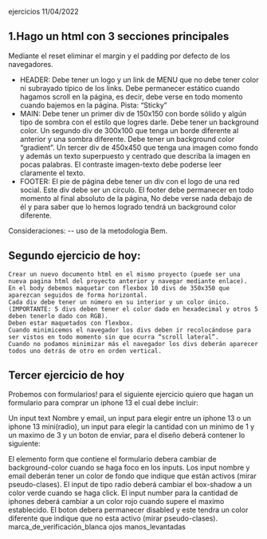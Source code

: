 ejercicios 11/04/2022

## 1.Hago un html con 3 secciones principales

Mediante el reset eliminar el margin y el padding por defecto de los navegadores.

- HEADER:
  Debe tener un logo y un link de MENU que no debe tener color ni subrayado típico de los links.
  Debe permanecer estático cuando hagamos scroll en la página, es decir, debe verse en todo momento cuando bajemos en la página. Pista: “Sticky”
- MAIN:
  Debe tener un primer div de 150x150 con borde sólido y algún tipo de sombra con el estilo que logres darle.
  Debe tener un background color.
  Un segundo div de 300x100 que tenga un borde diferente al anterior y una sombra diferente. Debe tener un background color “gradient”.
  Un tercer div de 450x450 que tenga una imagen como fondo y además un texto superpuesto y centrado que describa la imagen en pocas palabras. El contraste imagen-texto debe poderse leer claramente el texto.
- FOOTER:
  El pie de página debe tener un div con el logo de una red social. Este div debe ser un círculo.
  El footer debe permanecer en todo momento al final absoluto de la página, No debe verse nada debajo de él y para saber que lo hemos logrado tendrá un background color diferente.

Consideraciones:
-- uso de la metodologia Bem.

## Segundo ejercicio de hoy:

    Crear un nuevo documento html en el mismo proyecto (puede ser una nueva pagina html del proyecto anterior y navegar mediante enlace).
    En el body debemos maquetar con flexbox 10 divs de 350x350 que aparezcan seguidos de forma horizontal.
    Cada div debe tener un número en su interior y un color único. (IMPORTANTE: 5 divs deben tener el color dado en hexadecimal y otros 5 deben tenerlo dado con RGB).
    Deben estar maquetados con flexbox.
    Cuando minimicemos el navegador los divs deben ir recolocándose para ser vistos en todo momento sin que ocurra “scroll lateral”.
    Cuando no podamos minimizar más el navegador los divs deberán aparecer todos uno detrás de otro en orden vertical.

## Tercer ejercicio de hoy

Probemos con formularios! 
para el siguiente ejercicio quiero que hagan un formulario para comprar un iphone 13 el cual debe incluir:

Un input text Nombre y email, un input para elegir entre un iphone 13 o un iphone 13 mini(radio), un input para elegir la cantidad con un minimo de 1 y un maximo de 3 y un boton de enviar, para el diseño deberá contener lo siguiente:

El elemento form que contiene el formulario debera cambiar de background-color cuando se haga foco en los inputs.
Los input nombre y email deberán tener un color de fondo que indique que están activos (mirar pseudo-clases).
El input de tipo radio deberá cambiar el box-shadow a un color verde cuando se haga click.
El input number para la cantidad de iphones deberá cambiar a un color rojo cuando supere el maximo establecido.
El boton debera permanecer disabled y este tendra un color diferente que indique que no esta activo (mirar pseudo-clases).
marca_de_verificación_blanca
ojos
manos_levantadas
